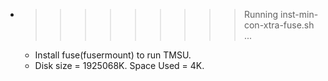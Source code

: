 * >>>>>>>>> Running inst-min-con-xtra-fuse.sh ...
  * Install fuse(fusermount) to run TMSU.
  * Disk size = 1925068K. Space Used = 4K.
